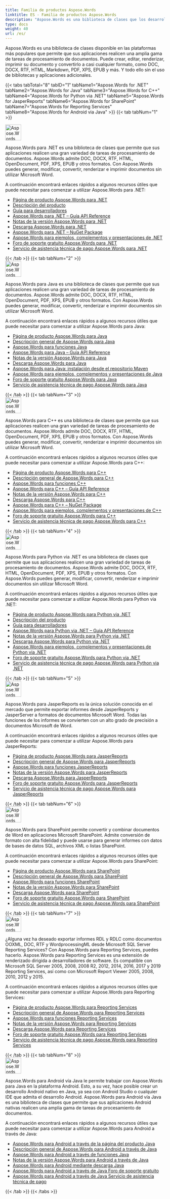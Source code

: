 ```yaml
---
title: Familia de productos Aspose.Words
linktitle: ES - Familia de productos Aspose.Words
description: "Aspose.Words es una biblioteca de clases que los desarrolladores pueden utilizar en varias plataformas para una variedad de tareas de procesamiento de documentos."
type: docs
weight: 40
url: /es/
---
```


Aspose.Words es una biblioteca de clases disponible en las plataformas más populares que permite que sus aplicaciones realicen una amplia gama de tareas de procesamiento de documentos. Puede crear, editar, renderizar, imprimir su documento y convertirlo a casi cualquier formato, como DOC, DOCX, RTF, HTML, Markdown, PDF, XPS, EPUB y más. Y todo ello sin el uso de bibliotecas y aplicaciones adicionales.

{{< tabs tabTotal="8" tabID="1" tabName1="Aspose.Words for .NET" tabName2="Aspose.Words for Java" tabName3="Aspose.Words for C++" tabName4="Aspose.Words for Python via .NET" tabName5="Aspose.Words for JasperReports" tabName6="Aspose.Words for SharePoint" tabName7="Aspose.Words for Reporting Services" tabName8="Aspose.Words for Android via Java" >}}
{{< tab tabNum="1" >}}

<div class="row">
   <div class="col-md-6">
       <img src="/words/home_1" alt="Aspose.Words para logotipo del producto .NET" style="width:50px"/>
       <p>Aspose.Words para .NET es una biblioteca de clases que permite que sus aplicaciones realicen una gran variedad de tareas de procesamiento de documentos. Aspose.Words admite DOC, DOCX, RTF, HTML, OpenDocument, PDF, XPS, EPUB y otros formatos. Con Aspose.Words puedes generar, modificar, convertir, renderizar e imprimir documentos sin utilizar Microsoft Word.</p>
       <p>A continuación encontrará enlaces rápidos a algunos recursos útiles que puede necesitar para comenzar a utilizar Aspose.Words para .NET:</p>
       <ul>
           <li><a href="https://products.aspose.com/words/net/">Página de producto Aspose.Words para .NET</a></li>
           <li><a href="/words/es/net/product-overview/">Descripción del producto</a></li>
           <li><a href="/words/es/net/developer-guide/">Guía para desarrolladores</a></li>
           <li><a href="https://reference.aspose.com/words/net/">Aspose.Words para .NET – Guía API Reference</a></li>
           <li><a href="https://releases.aspose.com/words/net/release-notes/">Notas de la versión Aspose.Words para .NET</a></li>
           <li><a href="https://releases.aspose.com/words/net/">Descarga Aspose.Words para .NET</a></li>
           <li><a href="https://www.nuget.org/packages/Aspose.Words/">Aspose.Words para .NET – NuGet Package</a></li>
           <li><a href="https://github.com/aspose-words/Aspose.Words-for-.NET">Aspose.Words para ejemplos, complementos y presentaciones de .NET</a></li>
           <li><a href="https://forum.aspose.com/c/words/8">Foro de soporte gratuito Aspose.Words para .NET</a></li>
           <li><a href="https://helpdesk.aspose.com/">Servicio de asistencia técnica de pago Aspose.Words para .NET</a></li>
       </ul>
   </div>
</div>
{{< /tab >}}
{{< tab tabNum="2" >}}

<div class="row">
   <div class="col-md-6">
       <img src="/words/home_2" alt="Aspose.Words para logotipo del producto Java" style="width:50px"/>
       <p>Aspose.Words para Java es una biblioteca de clases que permite que sus aplicaciones realicen una gran variedad de tareas de procesamiento de documentos. Aspose.Words admite DOC, DOCX, RTF, HTML, OpenDocument, PDF, XPS, EPUB y otros formatos. Con Aspose.Words puedes generar, modificar, convertir, renderizar e imprimir documentos sin utilizar Microsoft Word.</p>
       <p>A continuación encontrará enlaces rápidos a algunos recursos útiles que puede necesitar para comenzar a utilizar Aspose.Words para Java:</p>
       <ul>
           <li><a href="https://products.aspose.com/words/java/">Página de producto Aspose.Words para Java</a></li>
           <li><a href="/words/java/product-overview/">Descripción general de Aspose.Words para Java</a></li>
           <li><a href="/words/java/developer-guide/">Aspose.Words para funciones Java</a></li>
           <li><a href="https://reference.aspose.com/words/java/">Aspose.Words para Java – Guía API Reference</a></li>
           <li><a href="https://releases.aspose.com/words/java/release-notes/">Notas de la versión Aspose.Words para Java</a></li>
           <li><a href="https://releases.aspose.com/words/java/">Descarga Aspose.Words para Java</a></li>
           <li><a href="/words/java/installation/">Aspose.Words para Java: instalación desde el repositorio Maven</a></li>
           <li><a href="https://github.com/aspose-words/Aspose.Words-for-Java">Aspose.Words para ejemplos, complementos y presentaciones de Java</a></li>
           <li><a href="https://forum.aspose.com/c/words/8">Foro de soporte gratuito Aspose.Words para Java</a></li>
           <li><a href="https://helpdesk.aspose.com/">Servicio de asistencia técnica de pago Aspose.Words para Java</a></li>
       </ul>
   </div>
</div>
{{< /tab >}}
{{< tab tabNum="3" >}}

<div class="row">
   <div class="col-md-6">
       <img src="/words/home_3" alt="Aspose.Words para logotipo del producto C++" style="width:50px"/>
       <p>Aspose.Words para C++ es una biblioteca de clases que permite que sus aplicaciones realicen una gran variedad de tareas de procesamiento de documentos. Aspose.Words admite DOC, DOCX, RTF, HTML, OpenDocument, PDF, XPS, EPUB y otros formatos. Con Aspose.Words puedes generar, modificar, convertir, renderizar e imprimir documentos sin utilizar Microsoft Word.</p>
       <p>A continuación encontrará enlaces rápidos a algunos recursos útiles que puede necesitar para comenzar a utilizar Aspose.Words para C++:</p>
       <ul>
           <li><a href="https://products.aspose.com/words/cpp/">Página de producto Aspose.Words para C++</a></li>
           <li><a href="/words/cpp/product-overview/">Descripción general de Aspose.Words para C++</a></li>
           <li><a href="/words/cpp/developer-guide/">Aspose.Words para funciones C++</a></li>
           <li><a href="https://reference.aspose.com/words/cpp/">Aspose.Words para C++ – Guía API Reference</a></li>
           <li><a href="https://releases.aspose.com/words/cpp/release-notes/">Notas de la versión Aspose.Words para C++</a></li>
           <li><a href="https://releases.aspose.com/words/cpp/">Descarga Aspose.Words para C++</a></li>
           <li><a href="https://www.nuget.org/packages/Aspose.Words.Cpp/">Aspose.Words para C++ – NuGet Package</a></li>
           <li><a href="https://github.com/aspose-words/Aspose.words-for-C/">Aspose.Words para ejemplos, complementos y presentaciones de C++</a></li>
           <li><a href="https://forum.aspose.com/c/words/8">Foro de soporte gratuito Aspose.Words para C++</a></li>
           <li><a href="https://helpdesk.aspose.com/">Servicio de asistencia técnica de pago Aspose.Words para C++</a></li>
       </ul>
   </div>
</div>
{{< /tab >}}
{{< tab tabNum="4" >}}

<div class="row">
   <div class="col-md-6">
       <img src="/words/home_1" alt="Aspose.Words para logotipo del producto Python" style="width:50px"/>
       <p>Aspose.Words para Python via .NET es una biblioteca de clases que permite que sus aplicaciones realicen una gran variedad de tareas de procesamiento de documentos. Aspose.Words admite DOC, DOCX, RTF, HTML, OpenDocument, PDF, XPS, EPUB y otros formatos. Con Aspose.Words puedes generar, modificar, convertir, renderizar e imprimir documentos sin utilizar Microsoft Word.</p>
       <p>A continuación encontrará enlaces rápidos a algunos recursos útiles que puede necesitar para comenzar a utilizar Aspose.Words para Python via .NET:</p>
       <ul>
           <li><a href="https://products.aspose.com/words/python-net/">Página de producto Aspose.Words para Python via .NET</a></li>
           <li><a href="/words/es/python-net/product-overview/">Descripción del producto</a></li>
           <li><a href="/words/es/python-net/developer-guide/">Guía para desarrolladores</a></li>
           <li><a href="https://reference.aspose.com/words/python-net/">Aspose.Words para Python via .NET – Guía API Reference</a></li>
           <li><a href="https://releases.aspose.com/words/python/release-notes/">Notas de la versión Aspose.Words para Python via .NET</a></li>
           <li><a href="https://releases.aspose.com/words/python/">Descarga Aspose.Words para Python via .NET</a></li>
           <li><a href="https://github.com/aspose-words/Aspose.Words-for-Python-via-.NET">Aspose.Words para ejemplos, complementos y presentaciones de Python via .NET</a></li>
           <li><a href="https://forum.aspose.com/c/words/8">Foro de soporte gratuito Aspose.Words para Python via .NET</a></li>
           <li><a href="https://helpdesk.aspose.com/">Servicio de asistencia técnica de pago Aspose.Words para Python via .NET</a></li>
       </ul>
   </div>
</div>
{{< /tab >}}
{{< tab tabNum="5" >}}

<div class="row">
   <div class="col-md-6">
       <img src="/words/home_6" alt="Aspose.Words para logotipo del producto JasperReports" style="width:50px"/>
       <p>Aspose.Words para JasperReports es la única solución conocida en el mercado que permite exportar informes desde JasperReports y JasperServer a formatos de documentos Microsoft Word. Todas las funciones de los informes se convierten con un alto grado de precisión a documentos Microsoft de Word.</p>
       <p>A continuación encontrará enlaces rápidos a algunos recursos útiles que puede necesitar para comenzar a utilizar Aspose.Words para JasperReports:</p>
       <ul>
           <li><a href="https://products.aspose.com/words/jasperreports/">Página de producto Aspose.Words para JasperReports</a></li>
           <li><a href="/words/jasperreports/product-overview/">Descripción general de Aspose.Words para JasperReports</a></li>
           <li><a href="/words/jasperreports/feature-tour/">Aspose.Words para funciones JasperReports</a></li>
           <li><a href="https://releases.aspose.com/words/jasperreports/release-notes/">Notas de la versión Aspose.Words para JasperReports</a></li>
           <li><a href="https://releases.aspose.com/words/jasperreports/">Descarga Aspose.Words para JasperReports</a></li>
           <li><a href="https://forum.aspose.com/c/words/8">Foro de soporte gratuito Aspose.Words para JasperReports</a></li>
           <li><a href="https://helpdesk.aspose.com/">Servicio de asistencia técnica de pago Aspose.Words para JasperReports</a></li>
       </ul>
   </div>
</div>
{{< /tab >}}
{{< tab tabNum="6" >}}

<div class="row">
   <div class="col-md-6">
       <img src="/words/home_5" alt="Aspose.Words para logotipo del producto SharePoint" style="width:50px"/>
       <p>Aspose.Words para SharePoint permite convertir y combinar documentos de Word en aplicaciones Microsoft SharePoint. Admite conversión de formato con alta fidelidad y puede usarse para generar informes con datos de bases de datos SQL, archivos XML o listas SharePoint.</p>
       <p>A continuación encontrará enlaces rápidos a algunos recursos útiles que puede necesitar para comenzar a utilizar Aspose.Words para SharePoint:</p>
       <ul>
           <li><a href="https://products.aspose.com/words/sharepoint/">Página de producto Aspose.Words para SharePoint</a></li>
           <li><a href="/words/sharepoint/introducing-aspose-words-for-sharepoint/">Descripción general de Aspose.Words para SharePoint</a></li>
           <li><a href="/words/sharepoint/features/">Aspose.Words para funciones SharePoint</a></li>
           <li><a href="https://releases.aspose.com/words/sharepoint/release-notes/">Notas de la versión Aspose.Words para SharePoint</a></li>
           <li><a href="https://releases.aspose.com/words/sharepoint/">Descarga Aspose.Words para SharePoint</a></li>
           <li><a href="https://forum.aspose.com/c/words/8">Foro de soporte gratuito Aspose.Words para SharePoint</a></li>
           <li><a href="https://helpdesk.aspose.com/">Servicio de asistencia técnica de pago Aspose.Words para SharePoint</a></li>
       </ul>
   </div>
</div>
{{< /tab >}}
{{< tab tabNum="7" >}}

<div class="row">
   <div class="col-md-6">
       <img src="/words/home_4" alt="Aspose.Words para logotipo del producto Reporting Services" style="width:50px"/>
       <p>¿Alguna vez ha deseado exportar informes RDL y RDLC como documentos OOXML, DOC, RTF y WordprocessingML desde Microsoft SQL Server Reporting Services? Con Aspose.Words para Reporting Services, puedes hacerlo. Aspose.Words para Reporting Services es una extensión de renderizado dirigida a desarrolladores de software. Es compatible con Microsoft SQL Server 2005, 2008, 2008 R2, 2012, 2014, 2016, 2017 y 2019 Reporting Services, así como con Microsoft Report Viewer 2005, 2008, 2010, 2012 y 2015.</p>
       <p>A continuación encontrará enlaces rápidos a algunos recursos útiles que puede necesitar para comenzar a utilizar Aspose.Words para Reporting Services:</p>
       <ul>
           <li><a href="https://products.aspose.com/words/reporting-services/">Página de producto Aspose.Words para Reporting Services</a></li>
           <li><a href="/words/reportingservices/product-overview/">Descripción general de Aspose.Words para Reporting Services</a></li>
           <li><a href="/words/reportingservices/feature-tour/">Aspose.Words para funciones Reporting Services</a></li>
           <li><a href="https://releases.aspose.com/words/reportingservices/release-notes/">Notas de la versión Aspose.Words para Reporting Services</a></li>
           <li><a href="https://releases.aspose.com/words/reportingservices/">Descarga Aspose.Words para Reporting Services</a></li>
           <li><a href="https://forum.aspose.com/c/words/8">Foro de soporte gratuito Aspose.Words para Reporting Services</a></li>
           <li><a href="https://helpdesk.aspose.com/">Servicio de asistencia técnica de pago Aspose.Words para Reporting Services</a></li>
       </ul>
   </div>
</div>
{{< /tab >}}
{{< tab tabNum="8" >}}

<div class="row">
   <div class="col-md-6">
       <img src="/words/home_2" alt="Aspose.Words para Android a través de Java Logotipo del producto" style="width:50px"/>
       <p>Aspose.Words para Android vía Java le permite trabajar con Aspose.Words para Java en la plataforma Android. Esto, a su vez, hace posible crear un desarrollo Android nativo en Java, ya sea con Android Studio o cualquier IDE que admita el desarrollo Android. Aspose.Words para Android vía Java es una biblioteca de clases que permite que sus aplicaciones Android nativas realicen una amplia gama de tareas de procesamiento de documentos.</p>
       <p>A continuación encontrará enlaces rápidos a algunos recursos útiles que puede necesitar para comenzar a utilizar Aspose.Words para Android a través de Java:</p>
       <ul>
           <li><a href="https://products.aspose.com/words/android-java/">Aspose.Words para Android a través de la página del producto Java</a></li>
           <li><a href="/words/java/android-product-overview/">Descripción general de Aspose.Words para Android a través de Java</a></li>
           <li><a href="/words/java/aspose-words-for-android-via-java-features/">Aspose.Words para Android a través de funciones Java</a></li>
           <li><a href="https://releases.aspose.com/words/androidjava/release-notes/">Notas de la versión Aspose.Words para Android a través de Java</a></li>
           <li><a href="https://releases.aspose.com/words/androidjava/">Aspose.Words para Android mediante descarga Java</a></li>
           <li><a href="https://forum.aspose.com/c/words/8">Aspose.Words para Android a través de Java Foro de soporte gratuito</a></li>
           <li><a href="https://helpdesk.aspose.com/">Aspose.Words para Android a través de Java Servicio de asistencia técnica de pago</a></li>
       </ul>
   </div>
</div>
{{< /tab >}}
{{< /tabs >}}